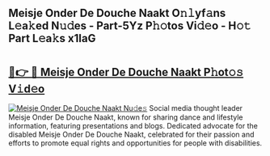 ## Meisje Onder De Douche Naakt O𝚗𝚕yf𝚊ns L𝚎a𝚔ed N𝚞𝚍es - Part-5Yz P𝚑𝚘tos Vi𝚍𝚎o - H𝚘𝚝 Part L𝚎a𝚔s x1IaG

# <h2><a href="http://kfc4zh.oniu.top/?m=Meisje+Onder+De+Douche+Naakt">🔗👉 🔴 Meisje Onder De Douche Naakt P𝚑ot𝚘𝚜 V𝚒d𝚎o</a></h2>

[![Meisje Onder De Douche Naakt Nu𝚍e𝚜](https://i.imgur.com/0qMVB7G.gif)](http://kfc4zh.oniu.top/?m=Meisje+Onder+De+Douche+Naakt)
Social media thought leader Meisje Onder De Douche Naakt, known for sharing dance and lifestyle information, featuring presentations and blogs. Dedicated advocate for the disabled Meisje Onder De Douche Naakt, celebrated for their passion and efforts to promote equal rights and opportunities for people with disabilities.  

